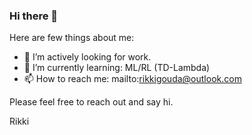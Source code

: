 ### Hi there 👋

Here are few things about me:

- 🔭 I’m actively looking for work.
- 🌱 I’m currently learning: ML/RL (TD-Lambda)
- 📫 How to reach me: mailto:rikkigouda@outlook.com

Please feel free to reach out and say hi.

Rikki
